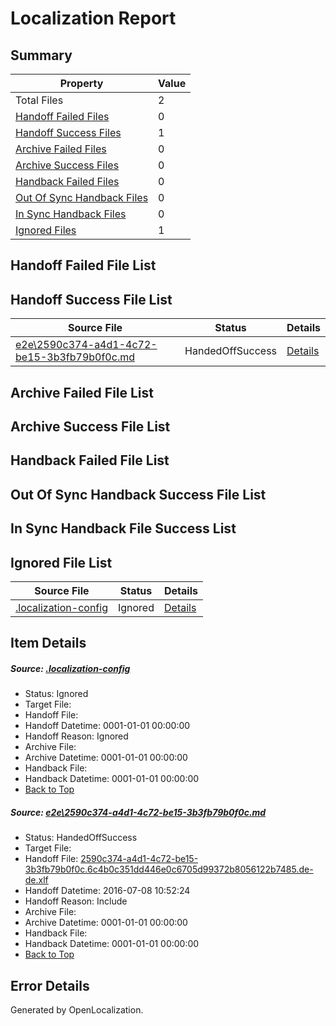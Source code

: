 # <a name='report-top'></a> Localization Report

## Summary
 Property | Value 
 -------- | ----- 
 Total Files | 2
[ Handoff Failed Files ](#handoff-failed-list)| 0
[ Handoff Success Files ](#handoff-success-list)| 1
[ Archive Failed Files ](#archive-failed-list)| 0
[ Archive Success Files ](#archive-success-list)| 0
[ Handback Failed Files ](#handback-failed-list)| 0
[ Out Of Sync Handback Files ](#outofsync-handback-success-list)| 0
[ In Sync Handback Files ](#insync-handback-success-list)| 0
[ Ignored Files ](#ignored-list)| 1

## <a name='handoff-failed-list'></a> Handoff Failed File List

## <a name='handoff-success-list'></a> Handoff Success File List
 Source File | Status | Details 
 ----------- | ------ | ------- 
 [e2e\2590c374-a4d1-4c72-be15-3b3fb79b0f0c.md](https://github.com/OpenLocalizationTestOrg/oltest/blob/7e5ec0f510036051a1066f72e302b78f1d1b3706/e2e/2590c374-a4d1-4c72-be15-3b3fb79b0f0c.md) | HandedOffSuccess | [Details](#3e45bf5d283ca83bfb4399e08b54c5e355e68f391)

## <a name='archive-failed-list'></a> Archive Failed File List

## <a name='archive-success-list'></a> Archive Success File List

## <a name='handback-failed-list'></a> Handback Failed File List

## <a name='outofsync-handback-success-list'></a> Out Of Sync Handback Success File List

## <a name='insync-handback-success-list'></a> In Sync Handback File Success List

## <a name='ignored-list'></a> Ignored File List
 Source File | Status | Details 
 ----------- | ------ | ------- 
 [.localization-config](https://github.com/OpenLocalizationTestOrg/oltest/blob/7e5ec0f510036051a1066f72e302b78f1d1b3706/.localization-config) | Ignored | [Details](#3d4f252ac210baf56311d7e97dcc2db10974dbd20)

## Item Details
##### <a name='3d4f252ac210baf56311d7e97dcc2db10974dbd20'></a> Source: [.localization-config](https://github.com/OpenLocalizationTestOrg/oltest/blob/7e5ec0f510036051a1066f72e302b78f1d1b3706/.localization-config)
* Status: Ignored
* Target File: 
* Handoff File: 
* Handoff Datetime: 0001-01-01 00:00:00
* Handoff Reason: Ignored
* Archive File: 
* Archive Datetime: 0001-01-01 00:00:00
* Handback File: 
* Handback Datetime: 0001-01-01 00:00:00
* [Back to Top](#report-top)

##### <a name='3e45bf5d283ca83bfb4399e08b54c5e355e68f391'></a> Source: [e2e\2590c374-a4d1-4c72-be15-3b3fb79b0f0c.md](https://github.com/OpenLocalizationTestOrg/oltest/blob/7e5ec0f510036051a1066f72e302b78f1d1b3706/e2e/2590c374-a4d1-4c72-be15-3b3fb79b0f0c.md)
* Status: HandedOffSuccess
* Target File: 
* Handoff File: [2590c374-a4d1-4c72-be15-3b3fb79b0f0c.6c4b0c351dd446e0c6705d99372b8056122b7485.de-de.xlf](https://github.com/OpenLocalizationTestOrg/olhandoff-e2e/blob/761f7c2803f72a6043062c44ab0ad61628e03a30/ol-handoff/OpenLocalizationTestOrg/oltest-dede-fly/ci/ht/2590c374-a4d1-4c72-be15-3b3fb79b0f0c.6c4b0c351dd446e0c6705d99372b8056122b7485.de-de.xlf)
* Handoff Datetime: 2016-07-08 10:52:24
* Handoff Reason: Include
* Archive File: 
* Archive Datetime: 0001-01-01 00:00:00
* Handback File: 
* Handback Datetime: 0001-01-01 00:00:00
* [Back to Top](#report-top)


## Error Details

Generated by OpenLocalization.
